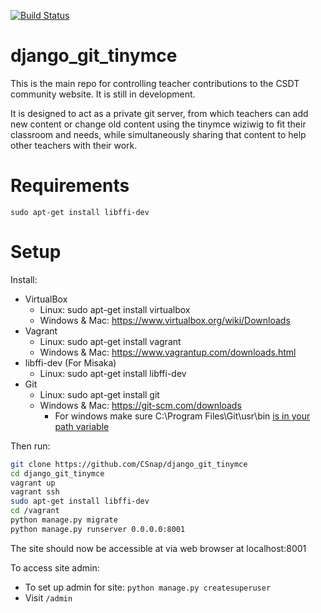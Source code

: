 [![Build Status](https://travis-ci.org/CSnap/django_git_tinymce.svg?branch=master)](https://travis-ci.org/CSnap/django_git_tinymce)

# django_git_tinymce
This is the main repo for controlling teacher contributions to the CSDT community website. It is still in development.

It is designed to act as a private git server, from which teachers can add new content or change old content using the tinymce wiziwig to fit their classroom and needs, while simultaneously sharing that content to help other teachers with their work.

# Requirements
```
sudo apt-get install libffi-dev
```

# Setup


Install:
* VirtualBox
  * Linux: sudo apt-get install virtualbox
  * Windows & Mac: https://www.virtualbox.org/wiki/Downloads
* Vagrant
  * Linux: sudo apt-get install vagrant
  * Windows & Mac: https://www.vagrantup.com/downloads.html
* libffi-dev (For Misaka)
  * Linux: sudo apt-get install libffi-dev
* Git
  * Linux: sudo apt-get install git
  * Windows & Mac: https://git-scm.com/downloads
    * For windows make sure C:\Program Files\Git\usr\bin [is in your path variable](http://www.computerhope.com/issues/ch000549.htm)


Then run:
```bash
git clone https://github.com/CSnap/django_git_tinymce
cd django_git_tinymce
vagrant up
vagrant ssh
sudo apt-get install libffi-dev
cd /vagrant
python manage.py migrate
python manage.py runserver 0.0.0.0:8001
```

The site should now be accessible at via web browser at localhost:8001

To access site admin:

- To set up admin for site: ```python manage.py createsuperuser```
- Visit ```/admin```

